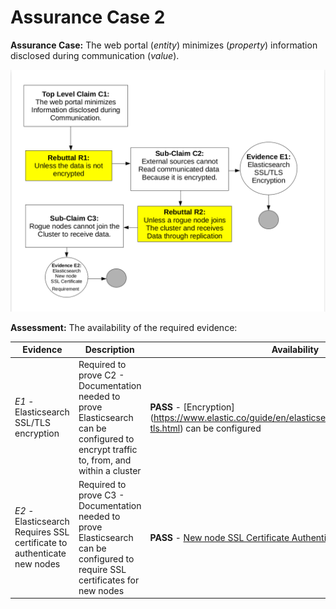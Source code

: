 
#  Assurance Case 2

**Assurance Case:** The web portal (*entity*) minimizes (*property*) information disclosed during communication (*value*).

  

![Assurance Case 2](./Images/Claim2.png)

  

**Assessment:** The availability of the required evidence:

| Evidence |  Description | Availability | 
|---|---|---|
| *E1* - Elasticsearch SSL/TLS encryption  | Required to prove C2 - Documentation needed to prove Elasticsearch can be configured to encrypt traffic to, from, and within a cluster | **PASS** - [Encryption] (https://www.elastic.co/guide/en/elasticsearch/reference/current/ssl-tls.html) can be configured |
| *E2* - Elasticsearch Requires SSL certificate to authenticate new nodes | Required to prove C3 - Documentation needed to prove Elasticsearch can be configured to require SSL certificates for new nodes | **PASS** - [New node SSL Certificate Authentication](https://www.elastic.co/guide/en/elasticsearch/reference/7.9/configuring-tls.html#node-certificates) can be configured |
